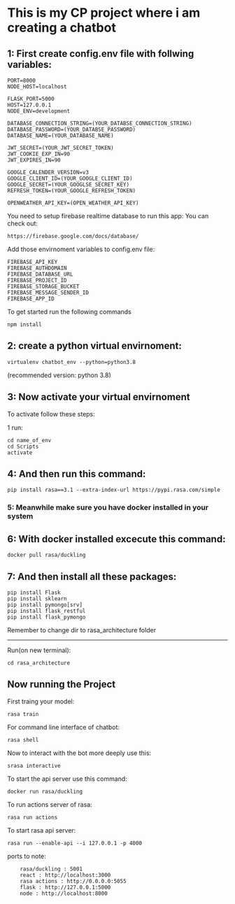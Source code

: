 # This is my CP project where i am creating a chatbot

## 1: First create config.env file with follwing variables:

    PORT=8000
    NODE_HOST=localhost

    FLASK_PORT=5000
    HOST=127.0.0.1
    NODE_ENV=development

    DATABASE_CONNECTION_STRING=(YOUR_DATABSE_CONNECTION_STRING)
    DATABASE_PASSWORD=(YOUR_DATABSE_PASSWORD)
    DATABASE_NAME=(YOUR_DATABASE_NAME)

    JWT_SECRET=(YOUR_JWT_SECRET_TOKEN)
    JWT_COOKIE_EXP_IN=90
    JWT_EXPIRES_IN=90

    GOOGLE_CALENDER_VERSION=v3
    GOOGLE_CLIENT_ID=(YOUR_GOOGLE_CLIENT_ID)
    GOOGLE_SECRET=(YOUR_GOOGLSE_SECRET_KEY)
    REFRESH_TOKEN=(YOUR_GOOGLE_REFRESH_TOKEN)

    OPENWEATHER_API_KEY=(OPEN_WEATHER_API_KEY)

You need to setup firebase realtime database to run this app:
You can check out:

    https://firebase.google.com/docs/database/

Add those envirnoment variables to config.env file:

    FIREBASE_API_KEY
    FIREBASE_AUTHDOMAIN
    FIREBASE_DATABASE_URL
    FIREBASE_PROJECT_ID
    FIREBASE_STORAGE_BUCKET
    FIREBASE_MESSAGE_SENDER_ID
    FIREBASE_APP_ID

To get started run the following commands

    npm install

## 2: create a python virtual envirnoment:

    virtualenv chatbot_env --python=python3.8

(recommended version: python 3.8)

## 3: Now activate your virtual envirnoment

To activate follow these steps:

1 run:

    cd name_of_env
    cd Scripts
    activate

## 4: And then run this command:

    pip install rasa==3.1 --extra-index-url https://pypi.rasa.com/simple

### 5: Meanwhile make sure you have docker installed in your system

## 6: With docker installed excecute this command:

    docker pull rasa/duckling

## 7: And then install all these packages:

    pip install Flask
    pip install sklearn
    pip install pymongo[srv]
    pip install flask_restful
    pip install flask_pymongo

Remember to change dir to rasa_architecture folder

---

Run(on new terminal):

    cd rasa_architecture

## Now running the Project

First traing your model:

    rasa train

For command line interface of chatbot:

    rasa shell

Now to interact with the bot more deeply use this:

    srasa interactive

To start the api server use this command:

    docker run rasa/duckling

To run actions server of rasa:

    rasa run actions

To start rasa api server:

    rasa run --enable-api --i 127.0.0.1 -p 4000

ports to note:

        rasa/duckling : 5001
        react : http://localhost:3000
        rasa actions : http://0.0.0.0:5055
        flask : http://127.0.0.1:5000
        node : http://localhost:8000
